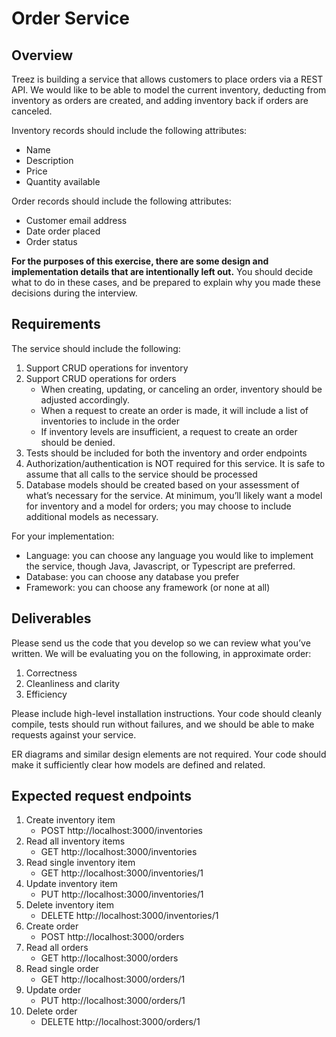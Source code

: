 # Order Service

## Overview

Treez is building a service that allows customers to place orders via a REST API. We would like to be able to model the current inventory, deducting from inventory as orders are created, and adding inventory back if orders are canceled.

Inventory records should include the following attributes:

- Name
- Description
- Price
- Quantity available

Order records should include the following attributes:

- Customer email address
- Date order placed
- Order status

**For the purposes of this exercise, there are some design and implementation details that are intentionally left out.** You should decide what to do in these cases, and be prepared to explain why you made these decisions during the interview.

## Requirements

The service should include the following:

1. Support CRUD operations for inventory
2. Support CRUD operations for orders
   - When creating, updating, or canceling an order, inventory should be adjusted accordingly.
   - When a request to create an order is made, it will include a list of inventories to include in the order
   - If inventory levels are insufficient, a request to create an order should be denied.
3. Tests should be included for both the inventory and order endpoints
4. Authorization/authentication is NOT required for this service. It is safe to assume that all calls to the service should be processed
5. Database models should be created based on your assessment of what’s necessary for the service. At minimum, you’ll likely want a model for inventory and a model for orders; you may choose to include additional models as necessary.

For your implementation:

- Language: you can choose any language you would like to implement the service, though Java, Javascript, or Typescript are preferred.
- Database: you can choose any database you prefer
- Framework: you can choose any framework (or none at all)

## Deliverables

Please send us the code that you develop so we can review what you’ve written. We will be evaluating you on the following, in approximate order:

1. Correctness
2. Cleanliness and clarity
3. Efficiency

Please include high-level installation instructions. Your code should cleanly compile, tests should run without failures, and we should be able to make requests against your service.

ER diagrams and similar design elements are not required. Your code should make it sufficiently clear how models are defined and related.

## Expected request endpoints

1. Create inventory item
   - POST http://localhost:3000/inventories
2. Read all inventory items
   - GET http://localhost:3000/inventories
3. Read single inventory item
   - GET http://localhost:3000/inventories/1
4. Update inventory item
   - PUT http://localhost:3000/inventories/1
5. Delete inventory item
   - DELETE http://localhost:3000/inventories/1
6. Create order
   - POST http://localhost:3000/orders
7. Read all orders
   - GET http://localhost:3000/orders
8. Read single order
   - GET http://localhost:3000/orders/1
9. Update order
   - PUT http://localhost:3000/orders/1
10. Delete order
    - DELETE http://localhost:3000/orders/1
